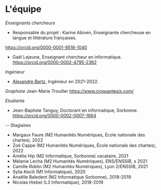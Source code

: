 # L'équipe

_Enseignants chercheurs_

- Responsable du projet : Karine Abiven, Enseignante chercheuse en langue et littérature françaises.

https://orcid.org/0000-0001-9518-1040

- Gaël Lejeune, Enseignant chercheur  en informatique. https://orcid.org/0000-0002-4795-2362

_Ingénieur_

- [Alexandre Bartz](https://cv.archives-ouvertes.fr/alexandre-bartz?langChosen=fr), Ingénieur en 2021-2022. 

_Graphiste_
Jean-Marie Trouiller
https://www.cinquantesix.com/

_Etudiants_
- Jean-Baptiste Tanguy, Doctorant en informatique, Sorbonne. https://orcid.org/0000-0002-0007-1664

-- Stagiaires
- Margaux Faure (M2 Humanités Numériques, École nationale des chartes), 2022
- Zoé Cappe (M2 Humanités Numériques, École nationale des chartes), 2022
- Amélie Hip (M2 Informatique, Sorbonne) vacataire, 2021
- Mélanie Lecha (M2 Humanités Numériques), ENS/ENSSIB, s 2021
- Camille Roblin (M2 Humanités Numériques), Lyon 2/ENSSIB, 2021
- Sylia Kecili (M1 Informatique), 2020
- Anaëlle Baledent (M2 Informatique Sorbonne), 2018-2019
- Nicolas Hiebel (L3 Informatique),  2018-2019


